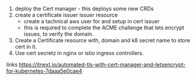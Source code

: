 1. deploy the Cert manager - this deploys some new CRDs 
2. create a certificate issuer issuer resource
    -  create a tachnical aws user for and setup in cert issuer
    -  this is required to complete the ACME challenge that lets encrypt issues, to verify the domain.
3. Create a Certificate resource with, domain and k8 secret name to store cert in it.
4. Use cert secretz in nginx or istio ingress controllers. 

links https://itnext.io/automated-tls-with-cert-manager-and-letsencrypt-for-kubernetes-7daaa5e0cae4